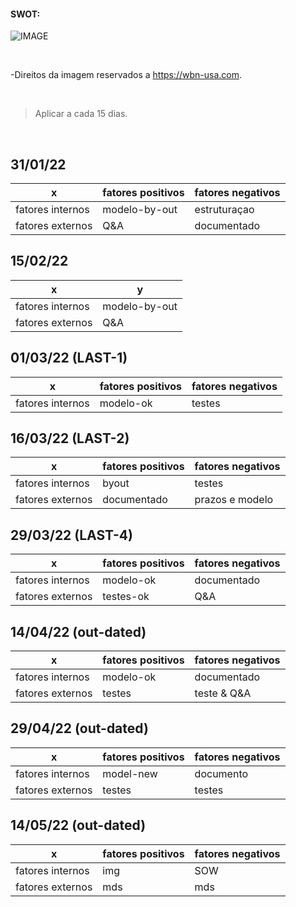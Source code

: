 #### SWOT:

![IMAGE](https://wbn-usa.com/wp-content/uploads/2019/11/modelo-de-matriz-swot-1024x683-1.jpg)

<br/>

-Direitos da imagem reservados a https://wbn-usa.com. 

<br/>

> Aplicar a cada 15 dias.
       
<br/>


## 31/01/22

| x                | fatores positivos |  fatores negativos |
-------------------| ----------------- | ------------------ |
| fatores internos |modelo-by-out      | estruturaçao       |
| fatores externos | Q&A               |  documentado       |


## 15/02/22

| x                |y                  |
-------------------| ----------------- | 
| fatores internos |modelo-by-out      |
| fatores externos | Q&A               |

## 01/03/22 (LAST-1) 


| x                | fatores positivos |  fatores negativos |
-------------------| ----------------- | ------------------ |
| fatores internos |modelo-ok          |  testes            |



## 16/03/22  (LAST-2) 



| x                | fatores positivos |  fatores negativos |
-------------------| ----------------- | ------------------ |
| fatores internos |    byout          |  testes            |
| fatores externos |  documentado      |  prazos e modelo   |


## 29/03/22  (LAST-4) 


| x                | fatores positivos |  fatores negativos |
-------------------| ----------------- | ------------------ |
| fatores internos |modelo-ok          |  documentado       |
| fatores externos |testes-ok          |  Q&A               |


## 14/04/22  (out-dated) 


| x                | fatores positivos |  fatores negativos |
-------------------| ----------------- | ------------------ |
| fatores internos |modelo-ok          |  documentado       |
| fatores externos |testes             |  teste & Q&A       |


## 29/04/22  (out-dated) 


| x                | fatores positivos |  fatores negativos |
-------------------| ----------------- | ------------------ |
| fatores internos |  model-new | documento      |
| fatores externos |testes      | testes      |

## 14/05/22  (out-dated)

| x                | fatores positivos |  fatores negativos |
-------------------| ----------------- | ------------------ |
| fatores internos |  img | SOW      |
| fatores externos | mds | mds      |